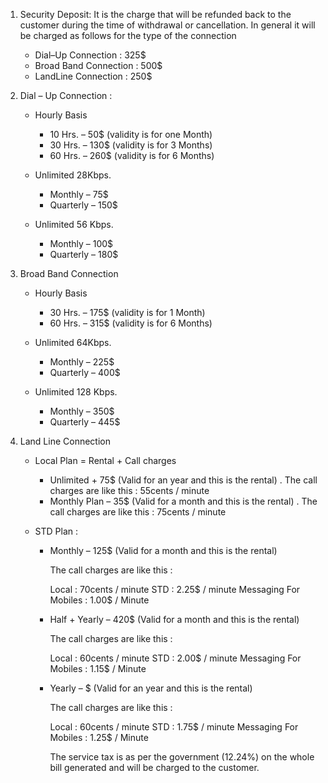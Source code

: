 1.	Security Deposit: It is the charge that will be refunded back to the customer during the time of withdrawal or cancellation. In general it will be charged as follows for the type of the connection

    - Dial–Up Connection : 325$
    - Broad Band Connection : 500$
    - LandLine Connection : 250$

2.	Dial – Up Connection :

    - Hourly Basis
        + 10 Hrs. – 50$ (validity is for one Month)
        + 30 Hrs. – 130$ (validity is for 3 Months)
        + 60 Hrs. – 260$ (validity is for 6 Months)

    - Unlimited 28Kbps.
        + Monthly – 75$
        + Quarterly – 150$

    - Unlimited 56 Kbps.
        + Monthly – 100$
        + Quarterly – 180$

3.	Broad Band Connection

    - Hourly Basis
        + 30 Hrs. – 175$ (validity is for 1 Month)
        + 60 Hrs. – 315$ (validity is for 6 Months)

    - Unlimited 64Kbps.
        + Monthly – 225$ 
        + Quarterly – 400$

    - Unlimited 128 Kbps.
        + Monthly – 350$
        + Quarterly – 445$

4.	Land Line Connection

    - Local Plan = Rental + Call charges

        + Unlimited + 75$ (Valid for an year and this is the rental) . The call charges are like this : 55cents / minute
        + Monthly Plan – 35$ (Valid for a month and this is the rental) . The call charges are like this : 75cents / minute

    - STD Plan : 

        + Monthly – 125$ (Valid for a month and this is the rental)

            The call charges are like this : 

            Local : 70cents / minute
            STD : 2.25$ / minute
            Messaging For Mobiles : 1.00$ / Minute

        + Half + Yearly – 420$ (Valid for a month and this is the rental)

            The call charges are like this : 

            Local : 60cents / minute
            STD : 2.00$ / minute
            Messaging For Mobiles : 1.15$ / Minute

        + Yearly – $ (Valid for an year and this is the rental)

            The call charges are like this : 

            Local : 60cents / minute
            STD : 1.75$ / minute 
            Messaging For Mobiles : 1.25$ / Minute

            The service tax is as per the government (12.24%) on the whole bill generated and will be charged to the customer.
